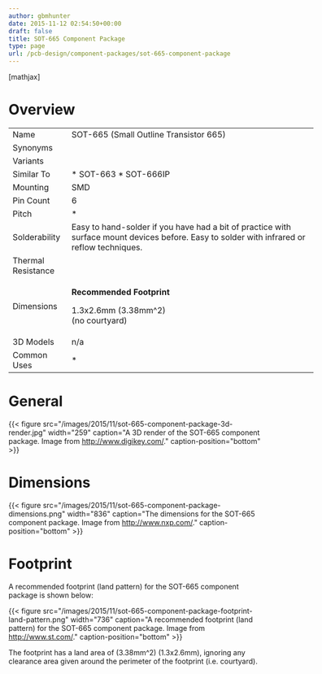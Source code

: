```yaml
---
author: gbmhunter
date: 2015-11-12 02:54:50+00:00
draft: false
title: SOT-665 Component Package
type: page
url: /pcb-design/component-packages/sot-665-component-package
---
```


[mathjax]

# Overview

<table style="width: 600px;" ><tbody ><tr >
<td style="width: 100px;" >Name
</td>
<td >SOT-665 (Small Outline Transistor 665)
</td></tr><tr >
<td >Synonyms
</td>
<td >

</td></tr><tr >
<td >Variants
</td>
<td > 
</td></tr><tr >
<td >Similar To
</td>
<td >  * SOT-663  * SOT-666IP
</td></tr><tr >
<td >Mounting
</td>
<td >SMD
</td></tr><tr >
<td >Pin Count
</td>
<td >6
</td></tr><tr >
<td >Pitch
</td>
<td >  * </td></tr><tr >
<td >Solderability
</td>
<td >Easy to hand-solder if you have had a bit of practice with surface mount devices before. Easy to solder with infrared or reflow techniques.
</td></tr><tr >
<td >Thermal Resistance
</td>
<td > 
</td></tr><tr >
<td >Dimensions
</td>
<td >

**Recommended Footprint**

1.3x2.6mm (3.38mm^2)  
(no courtyard)

</td></tr><tr >
<td >3D Models
</td>
<td >n/a
</td></tr><tr >
<td >Common Uses
</td>
<td >  * </td></tr></tbody></table>

# General

{{< figure src="/images/2015/11/sot-665-component-package-3d-render.jpg" width="259" caption="A 3D render of the SOT-665 component package. Image from http://www.digikey.com/." caption-position="bottom" >}}

# Dimensions

{{< figure src="/images/2015/11/sot-665-component-package-dimensions.png" width="836" caption="The dimensions for the SOT-665 component package. Image from http://www.nxp.com/." caption-position="bottom" >}}

# Footprint

A recommended footprint (land pattern) for the SOT-665 component package is shown below:

{{< figure src="/images/2015/11/sot-665-component-package-footprint-land-pattern.png" width="736" caption="A recommended footprint (land pattern) for the SOT-665 component package. Image from http://www.st.com/." caption-position="bottom" >}}

The footprint has a land area of \(3.38mm^2\) (1.3x2.6mm), ignoring any clearance area given around the perimeter of the footprint (i.e. courtyard).
